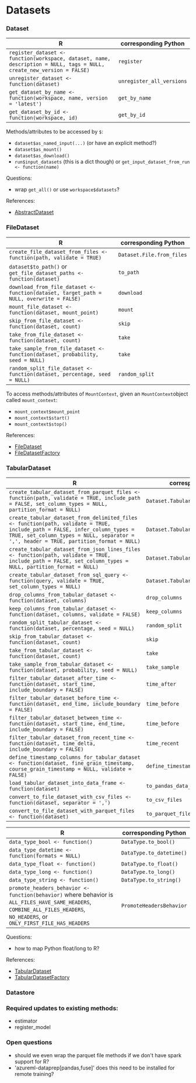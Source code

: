 # Datasets

### Dataset

 R  | corresponding Python
--- | -------------------- 
`register_dataset <- function(workspace, dataset, name, description = NULL, tags = NULL, create_new_version = FALSE)` | `register`
`unregister_dataset <- function(dataset)` | `unregister_all_versions`
`get_dataset_by_name <- function(workspace, name, version = 'latest')` | `get_by_name`
`get_dataset_by_id <- function(workspace, id)` | `get_by_id`

Methods/attributes to be accessed by `$`:
- `dataset$as_named_input(...)` (or have an explicit method?)
- `dataset$as_mount()`
- `dataset$as_download()`
- `run$input_datasets` (this is a dict though) or `get_input_dataset_from_run <- function(name)`

Questions:
- wrap `get_all()` or use `workspace$datasets`?

References:
- [AbstractDataset](https://docs.microsoft.com/en-us/python/api/azureml-core/azureml.data.abstract_dataset.abstractdataset?view=azure-ml-py)

### FileDataset

R   | corresponding Python
--- | --------------------
`create_file_dataset_from_files <- function(path, validate = TRUE)` | `Dataset.File.from_files`
`dataset$to_path()` or `get_file_dataset_paths <- function(dataset)` | `to_path`
`download_from_file_dataset <- function(dataset, target_path = NULL, overwrite = FALSE)` | `download`
`mount_file_dataset <- function(dataset, mount_point)` | `mount`
`skip_from_file_dataset <- function(dataset, count)` | `skip`
`take_from_file_dataset <- function(dataset, count)` | `take`
`take_sample_from_file_dataset <- function(dataset, probability, seed = NULL)` | `take`
`random_split_file_dataset <- function(dataset, percentage, seed = NULL)` | `random_split`

To access methods/attributes of `MountContext`, given an `MountContext`object called `mount_context`:
- `mount_context$mount_point`
- `mount_context$start()`
- `mount_context$stop()`

References:
- [FileDataset](https://docs.microsoft.com/en-us/python/api/azureml-core/azureml.data.filedataset?view=azure-ml-py)
- [FileDatasetFactory](https://docs.microsoft.com/en-us/python/api/azureml-core/azureml.data.dataset_factory.filedatasetfactory?view=azure-ml-py)

### TabularDataset

R   | corresponding Python
--- | --------------------
`create_tabular_dataset_from_parquet_files <- function(path, validate = TRUE, include_path = FALSE, set_column_types = NULL, partition_format = NULL)` | `Dataset.Tabular.from_parquet_files`
`create_tabular_dataset_from_delimited_files <- function(path, validate = TRUE, include_path = FALSE, infer_column_types = TRUE, set_column_types = NULL, separator = ',', header = TRUE, partition_format = NULL)` | `Dataset.Tabular.from_delimited_files`
`create_tabular_dataset_from_json_lines_files <- function(path, validate = TRUE, include_path = FALSE, set_column_types = NULL, partition_format = NULL)` | `Dataset.Tabular.from_json_lines_files`
`create_tabular_dataset_from_sql_query <- function(query, validate = TRUE, set_column_types = NULL)` | `Dataset.Tabular.from_sql_query`
`drop_columns_from_tabular_dataset <- function(dataset, columns)` | `drop_columns`
`keep_columns_from_tabular_dataset <- function(dataset, columns, validate = FALSE)` | `keep_columns`
`random_split_tabular_dataset <- function(dataset, percentage, seed = NULL)` | `random_split`
`skip_from_tabular_dataset <- function(dataset, count)` | `skip`
`take_from_tabular_dataset <- function(dataset, count)` | `take`
`take_sample_from_tabular_dataset <- function(dataset, probability, seed = NULL)` | `take_sample`
`filter_tabular_dataset_after_time <- function(dataset, start_time, include_boundary = FALSE)` | `time_after`
`filter_tabular_dataset_before_time <- function(dataset, end_time, include_boundary = FALSE)` | `time_before`
`filter_tabular_dataset_between_time <- function(dataset, start_time, end_time, include_boundary = FALSE)` | `time_before`
`filter_tabular_dataset_from_recent_time <- function(dataset, time_delta, include_boundary = FALSE)` | `time_recent`
`define_timestamp_columns_for_tabular_dataset <- function(dataset, fine_grain_timestamp, course_grain_timestamp = NULL, validate = FALSE)` | `define_timestamp_columns`
`load_tabular_dataset_into_data_frame <- function(dataset)` | `to_pandas_data_frame`
`convert_to_file_dataset_with_csv_files <- function(dataset, separator = ',')` | `to_csv_files`
`convert_to_file_dataset_with_parquet_files <- function(dataset)` | `to_parquet_files`

R   | corresponding Python
--- | --------------------
`data_type_bool <- function()` | `DataType.to_bool()`
`data_type_datetime <- function(formats = NULL)` | `DataType.to_datetime()`
`data_type_float <- function()` | `DataType.to_float()`
`data_type_long <- function()` | `DataType.to_long()`
`data_type_string <- function()` | `DataType.to_string()`
`promote_headers_behavior <- function(behavior)` where behavior is `ALL_FILES_HAVE_SAME_HEADERS`, `COMBINE_ALL_FILES_HEADERS`, `NO_HEADERS`, or `ONLY_FIRST_FILE_HAS_HEADERS` | `PromoteHeadersBehavior`

Questions:
- how to map Python float/long to R?

References:
- [TabularDataset](https://docs.microsoft.com/en-us/python/api/azureml-core/azureml.data.tabulardataset?view=azure-ml-py)
- [TabularDatasetFactory](https://docs.microsoft.com/en-us/python/api/azureml-core/azureml.data.dataset_factory.tabulardatasetfactory?view=azure-ml-py)

### Datastore
                
### Required updates to existing methods:
- estimator
- register_model
                
### Open questions
- should we even wrap the parquet file methods if we don't have spark support for R?
- 'azureml-dataprep[pandas,fuse]' does this need to be installed for remote training?
